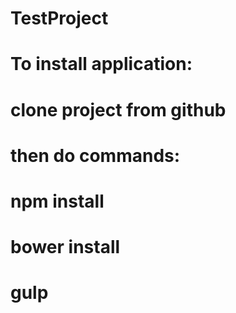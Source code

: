 # TestProject
# To install application:
# 	clone project from github
#  	then do commands:
#		npm install
#		bower install
# 		gulp

